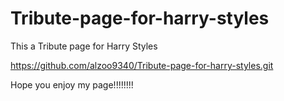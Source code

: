 # Tribute-page-for-harry-styles

This a Tribute page for Harry Styles 

https://github.com/alzoo9340/Tribute-page-for-harry-styles.git

Hope you enjoy my page!!!!!!!!
